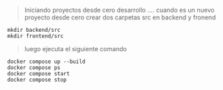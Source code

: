 > Iniciando proyectos desde cero desarrollo ....
> cuando es un nuevo proyecto desde cero crear dos carpetas src en backend y fronend
```
mkdir backend/src
mkdir frontend/src
```
>luego ejecuta el siguiente comando
```
docker compose up --build
docker compose ps
docker compose start
docker compose stop
```
